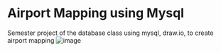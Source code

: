 # Airport Mapping using Mysql
Semester project of the database class using mysql, draw.io, to create airport mapping
![image](https://github.com/user-attachments/assets/6b4e31a4-8fc0-4ee3-ad6f-c7eec786ec65)
